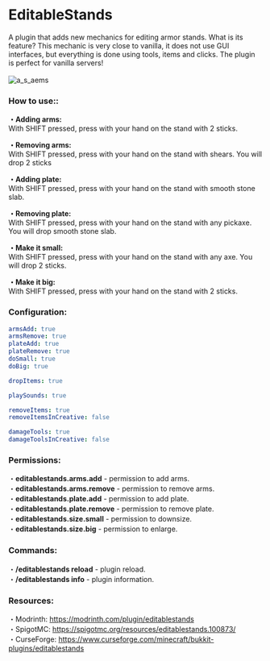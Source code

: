 # EditableStands
A plugin that adds new mechanics for editing armor stands. What is its feature? This mechanic is very close to vanilla, it does not use GUI interfaces, but everything is done using tools, items and clicks. The plugin is perfect for vanilla servers!
<br><br>
![a_s_aems](https://user-images.githubusercontent.com/78260779/167735238-6b73e800-fa4c-41aa-962f-05eea9cdc01a.gif)
<br>
### How to use::
**・Adding arms:**<br>
With SHIFT pressed, press with your hand on the stand with 2 sticks.

**・Removing arms:**<br>
With SHIFT pressed, press with your hand on the stand with shears. You will drop 2 sticks

**・Adding plate:**<br>
With SHIFT pressed, press with your hand on the stand with smooth stone slab.

**・Removing plate:**<br>
With SHIFT pressed, press with your hand on the stand with any pickaxe. You will drop smooth stone slab.

**・Make it small:**<br>
With SHIFT pressed, press with your hand on the stand with any axe. You will drop 2 sticks.

**・Make it big:**<br>
With SHIFT pressed, press with your hand on the stand with 2 sticks.
<br>
### Configuration:
```yaml
armsAdd: true
armsRemove: true
plateAdd: true
plateRemove: true
doSmall: true
doBig: true

dropItems: true

playSounds: true

removeItems: true
removeItemsInCreative: false

damageTools: true
damageToolsInCreative: false
```

### Permissions:
・**editablestands.arms.add** - permission to add arms.<br>
・**editablestands.arms.remove** - permission to remove arms.<br>
・**editablestands.plate.add** - permission to add plate.<br>
・**editablestands.plate.remove** - permission to remove plate.<br>
・**editablestands.size.small** - permission to downsize.<br>
・**editablestands.size.big** - permission to enlarge.<br>

### Commands:
・**/editablestands reload** - plugin reload.<br>
・**/editablestands info** - plugin information.<br>

### Resources:
・Modrinth: https://modrinth.com/plugin/editablestands
<br>
・SpigotMC: https://spigotmc.org/resources/editablestands.100873/
<br>
・CurseForge: https://www.curseforge.com/minecraft/bukkit-plugins/editablestands
